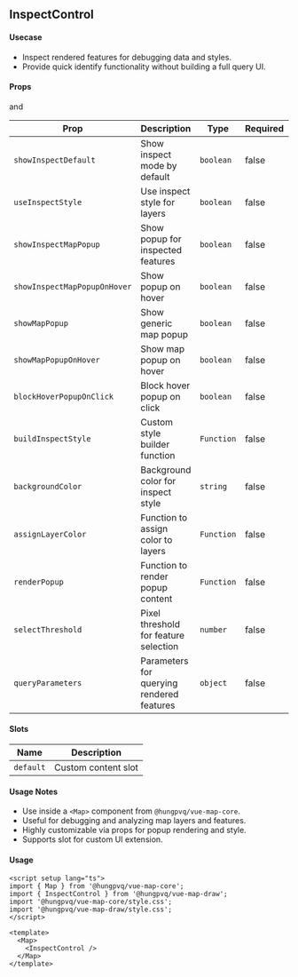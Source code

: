 ## InspectControl

#### Usecase

- Inspect rendered features for debugging data and styles.
- Provide quick identify functionality without building a full query UI.

#### Props

<!--@include: ../../core/module/props.md-->

and

| Prop                         | Description                               | Type       | Required | Default Value          |
| ---------------------------- | ----------------------------------------- | ---------- | -------- | ---------------------- |
| `showInspectDefault`         | Show inspect mode by default              | `boolean`  | false    | `false`                |
| `useInspectStyle`            | Use inspect style for layers              | `boolean`  | false    | `true`                 |
| `showInspectMapPopup`        | Show popup for inspected features         | `boolean`  | false    | `true`                 |
| `showInspectMapPopupOnHover` | Show popup on hover                       | `boolean`  | false    | `false`                |
| `showMapPopup`               | Show generic map popup                    | `boolean`  | false    | `false`                |
| `showMapPopupOnHover`        | Show map popup on hover                   | `boolean`  | false    | `true`                 |
| `blockHoverPopupOnClick`     | Block hover popup on click                | `boolean`  | false    | `false`                |
| `buildInspectStyle`          | Custom style builder function             | `Function` | false    | `generateInspectStyle` |
| `backgroundColor`            | Background color for inspect style        | `string`   | false    | `'#fff'`               |
| `assignLayerColor`           | Function to assign color to layers        | `Function` | false    | `brightColor`          |
| `renderPopup`                | Function to render popup content          | `Function` | false    | `_renderPopup`         |
| `selectThreshold`            | Pixel threshold for feature selection     | `number`   | false    | `5`                    |
| `queryParameters`            | Parameters for querying rendered features | `object`   | false    | `() => ({})`           |

#### Slots

| Name      | Description         |
| --------- | ------------------- |
| `default` | Custom content slot |

#### Usage Notes

- Use inside a `<Map>` component from `@hungpvq/vue-map-core`.
- Useful for debugging and analyzing map layers and features.
- Highly customizable via props for popup rendering and style.
- Supports slot for custom UI extension.

#### Usage

```vue
<script setup lang="ts">
import { Map } from '@hungpvq/vue-map-core';
import { InspectControl } from '@hungpvq/vue-map-draw';
import '@hungpvq/vue-map-core/style.css';
import '@hungpvq/vue-map-draw/style.css';
</script>

<template>
  <Map>
    <InspectControl />
  </Map>
</template>
```
